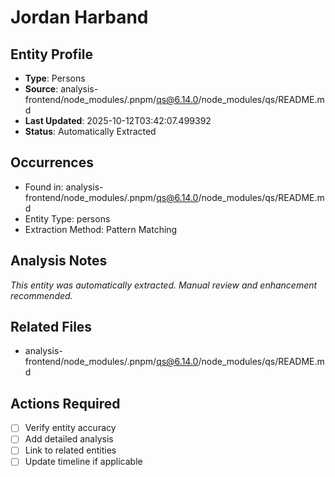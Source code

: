 # Jordan Harband

## Entity Profile
- **Type**: Persons
- **Source**: analysis-frontend/node_modules/.pnpm/qs@6.14.0/node_modules/qs/README.md
- **Last Updated**: 2025-10-12T03:42:07.499392
- **Status**: Automatically Extracted

## Occurrences
- Found in: analysis-frontend/node_modules/.pnpm/qs@6.14.0/node_modules/qs/README.md
- Entity Type: persons
- Extraction Method: Pattern Matching

## Analysis Notes
*This entity was automatically extracted. Manual review and enhancement recommended.*

## Related Files
- analysis-frontend/node_modules/.pnpm/qs@6.14.0/node_modules/qs/README.md

## Actions Required
- [ ] Verify entity accuracy
- [ ] Add detailed analysis
- [ ] Link to related entities
- [ ] Update timeline if applicable
